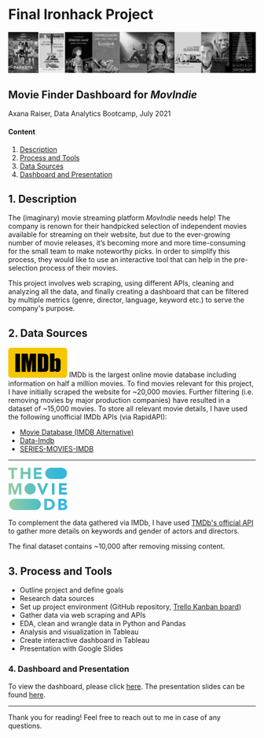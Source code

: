 # Final Ironhack Project

<p align="center">
  <img src="https://github.com/aranaxa/Ironhack-Final-Project/blob/main/Images/movies.png" />
</p>

## Movie Finder Dashboard for _MovIndie_

Axana Raiser, Data Analytics Bootcamp, July 2021

#### Content

1. [Description](https://github.com/aranaxa/Ironhack-Final-Project/blob/main/README.md#description)
2. [Process and Tools](https://github.com/aranaxa/Ironhack-Final-Project/blob/main/README.md#process-and-tools)
3. [Data Sources](https://github.com/aranaxa/Ironhack-Final-Project/blob/main/README.md#data-sources)
4. [Dashboard and Presentation](https://github.com/aranaxa/Ironhack-Final-Project/blob/main/README.md#dashboard-and-presentation)

## 1. Description

The (imaginary) movie streaming platform _MovIndie_ needs help! The company is renown for their handpicked selection of independent movies available for streaming on their website, but due to the ever-growing number of movie releases, it’s becoming more and more time-consuming for the small team to make noteworthy picks. In order to simplify this process, they would like to use an interactive tool that can help in the pre-selection process of their movies. 

This project involves web scraping, using different APIs, cleaning and analyzing all the data, and finally creating a dashboard that can be filtered by multiple metrics (genre, director, language, keyword etc.) to serve the company's purpose.

## 2. Data Sources

<img src="https://github.com/aranaxa/Ironhack-Final-Project/blob/main/Images/imdb.png" width="120"/>
IMDb is the largest online movie database including information on half a million movies. To find movies relevant for this project, I have initially scraped the website for ~20,000 movies. Further filtering (i.e. removing movies by major production companies) have resulted in a dataset of ~15,000 movies. To store all relevant movie details, I have used the following unofficial IMDb APIs (via RapidAPI):


- [Movie Database (IMDB Alternative)](https://rapidapi.com/rapidapi/api/movie-database-imdb-alternative/1)
- [Data-Imdb](https://rapidapi.com/SAdrian/api/data-imdb1/)
- [SERIES-MOVIES-IMDB](https://rapidapi.com/chrisish71/api/series-movies-imdb/)

___
<img src="https://github.com/aranaxa/Ironhack-Final-Project/blob/main/Images/tmdb.png" width="120"/>

To complement the data gathered via IMDb, I have used [TMDb's official API](https://www.themoviedb.org/documentation/api) to gather more details on keywords and gender of actors and directors.

The final dataset contains ~10,000 after removing missing content.

## 3. Process and Tools

- Outline project and define goals
- Research data sources
- Set up project environment (GitHub repository, [Trello Kanban board](https://trello.com/b/JvgHkH9q/ironhack-final-project))
- Gather data via web scraping and APIs
- EDA, clean and wrangle data in Python and Pandas
- Analysis and visualization in Tableau
- Create interactive dashboard in Tableau
- Presentation with Google Slides

### 4. Dashboard and Presentation

To view the dashboard, please click [here](https://public.tableau.com/app/profile/axana.r/viz/IronhackFinalProject_16275850352720/Dashboard?publish=yes). 
The presentation slides can be found [here](https://docs.google.com/presentation/d/1xuf8jtm_vtRjyJ4kgdJOjFOXGxOYD_WEO4tmbj1G8yc/edit?usp=sharing).

__________

Thank you for reading! Feel free to reach out to me in case of any questions.
